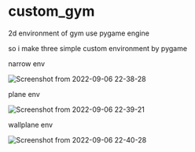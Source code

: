 # custom_gym

2d environment of gym use pygame engine

so i make three simple custom environment by pygame

narrow env

![Screenshot from 2022-09-06 22-38-28](https://user-images.githubusercontent.com/24292848/188650199-e632f1fa-ca19-41ec-9484-3c3d00dcec85.png)

plane env

![Screenshot from 2022-09-06 22-39-21](https://user-images.githubusercontent.com/24292848/188650322-99b7cf8c-4e5b-4fda-a0a7-a88a47439e62.png)

wallplane env

![Screenshot from 2022-09-06 22-40-28](https://user-images.githubusercontent.com/24292848/188650432-832fcf56-af25-47dd-b120-69241ca4d2d7.png)

